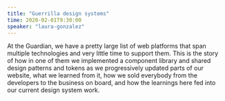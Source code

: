 ```yaml
---
title: "Guerrilla design systems"
time: 2020-02-01T9:30:00
speaker: "laura-gonzalez"
---
```

At the Guardian, we have a pretty large list of web platforms that span multiple technologies and very little time to support them. This is the story of how in one of them we implemented a component library and shared design patterns and tokens as we progressively updated parts of our website, what we learned from it, how we sold everybody from the developers to the business on board, and how the learnings here fed into our current design system work.
